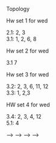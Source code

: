 Topology

Hw set 1 for wed

2.1: 2, 3  
3.1: 1, 2, 6, 8

Hw set 2 for wed

3.1 7

Hw set 3 for wed

3.2: 2, 3, 6, 11, 12  
3.3: 1, 2,3  

<!-- Hw set 4 for fri -->
<!--  -->
<!-- 3.3: 1,3 -->
<!--  -->
HW set 4 for wed
<!--  -->
<!-- 1. Show that rationals Q are totally disconnected with its topology inherited from R -->
<!--  -->
3.4: 2, 3, 4, 12  
5.1: 4  
<!--  -->
<!-- HW set 6 for fri -->
<!--  -->
<!-- 5.1: 5,6,7   -->
<!-- Read concise course in algebraic topology first chapter -->
<!--  -->
<!-- Hw set 7 for tue -->
<!--  -->
<!-- 5.2: 1,2,3,4   -->
<!--  -->
<!-- Hw set 8 (From concise course in algebraic topology) -->
<!--  -->
<!-- Chapter 1: 1,2   -->
<!-- Chapter 2: 1, 2, 3 -->
<!--  -->
<!--  -->
<!-- <!-- , 5, 6 --> -->
<!-- <!--  --> -->
<!-- <!-- set 9 (You may also take a look at Munkres, Topology, as well Concise course in algebraic topology by Peter May)  --> -->
<!-- <!-- 5.2: 1, 2, 3, 4 --> -->
<!--  -->
